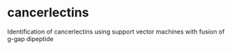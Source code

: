 # cancerlectins
Identification of cancerlectins using support vector machines with fusion of g-gap dipeptide
